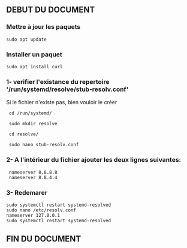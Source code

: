 ## DEBUT DU DOCUMENT

### Mettre à jour les paquets
```
sudo apt update
```
### Installer un paquet
```
sudo apt install curl
```
### 1- verifier l'existance du repertoire '/run/systemd/resolve/stub-resolv.conf'
Si le fichier n'existe pas, bien vouloir le créer

```
 cd /run/systemd/
```
```
 sudo mkdir resolve
```
```
 cd resolve/
```
```
 sudo nano stub-resolv.conf
```


### 2- A l'intérieur du fichier ajouter les deux lignes suivantes:

```
 nameserver 8.8.8.8
 nameserver 8.8.4.4
```

### 3- Redemarer

```
sudo systemctl restart systemd-resolved
sudo nano /etc/resolv.conf
nameserver 127.0.0.1
sudo systemctl restart systemd-resolved
```

## FIN DU DOCUMENT






